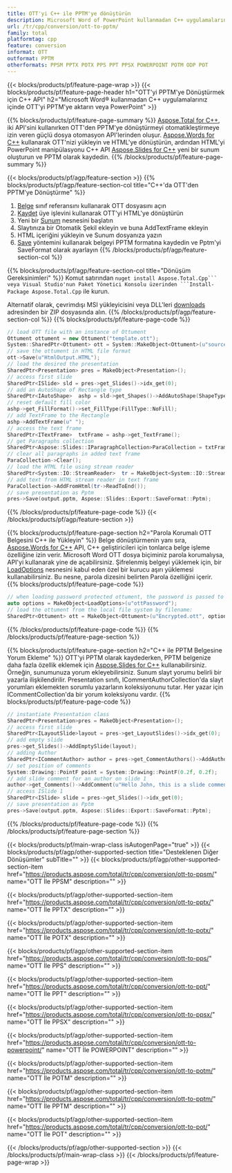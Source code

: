 ```yaml
---
title: OTT'yi C++ ile PPTM'ye dönüştürün
description: Microsoft Word of PowerPoint kullanmadan C++ uygulamalarınızda OTT'yi PPTM'ye aktarın
url: /tr/cpp/conversion/ott-to-pptm/
family: total
platformtag: cpp
feature: conversion
informat: OTT
outformat: PPTM
otherformats: PPSM PPTX POTX PPS PPT PPSX POWERPOINT POTM ODP POT
---
```

{{< blocks/products/pf/feature-page-wrap >}}
{{< blocks/products/pf/feature-page-header h1="OTT'yi PPTM'ye Dönüştürmek için C++ API" h2="Microsoft Word&reg; kullanmadan C++ uygulamalarınız içinde OTT'yi PPTM'ye aktarın veya PowerPoint" >}}

{{% blocks/products/pf/feature-page-summary %}}
[Aspose.Total for C++](https://products.aspose.com/total/cpp/), iki API'sini kullanırken OTT'den PPTM'ye dönüştürmeyi otomatikleştirmeye izin veren güçlü dosya otomasyon API'lerinden oluşur. [Aspose.Words for C++](https://products.aspose.com/words/cpp/) kullanarak OTT'nizi yükleyin ve HTML'ye dönüştürün, ardından HTML'yi PowerPoint manipülasyonu C++ API [Aspose.Slides for C++]( https://products.aspose.com/slides/cpp/) yeni bir sunum oluşturun ve PPTM olarak kaydedin. 
{{% /blocks/products/pf/feature-page-summary  %}}

{{< blocks/products/pf/agp/feature-section >}}
{{% blocks/products/pf/agp/feature-section-col title="C++'da OTT'den PPTM'ye Dönüştürme" %}}
1. [Belge](https://reference.aspose.com/words/cpp/class/aspose.words.ottument) sınıf referansını kullanarak OTT dosyasını açın
2. [Kaydet](https://reference.aspose.com/words/cpp/class/aspose.words.ottument#save_stdbasicostream_saveoptions) üye işlevini kullanarak OTT'yi HTML'ye dönüştürün
3. Yeni bir [Sunum](https://reference.aspose.com/slides/cpp/class/aspose.slides.presentation) nesnesini başlatın
4. Slaytınıza bir Otomatik Şekil ekleyin ve buna AddTextFrame ekleyin
5. HTML içeriğini yükleyin ve Sunum dosyanıza yazın
6. [Save](https://reference.aspose.com/slides/cpp/class/aspose.slides.presentation#afcd59ec697bf05c10f78c3869de2ec9e) yöntemini kullanarak belgeyi PPTM formatına kaydedin ve Pptm'yi SaveFormat olarak ayarlayın
{{% /blocks/products/pf/agp/feature-section-col %}}

{{% blocks/products/pf/agp/feature-section-col title="Dönüşüm Gereksinimleri" %}}
Komut satırından ``nuget install Aspose.Total.Cpp``` veya Visual Studio'nun Paket Yönetici Konsolu üzerinden ```Install-Package Aspose.Total.Cpp`` ile kurun.

Alternatif olarak, çevrimdışı MSI yükleyicisini veya DLL'leri [downloads](https://downloads.aspose.com/total/cpp) adresinden bir ZIP dosyasında alın.
{{% /blocks/products/pf/agp/feature-section-col %}}
{{% blocks/products/pf/feature-page-code %}}

```cpp
// load OTT file with an instance of Ottument
Ottument ottument = new Ottument("template.ott");
System::SharedPtr<Ottument> ott = System::MakeObject<Ottument>(u"sourceFile.ott");
// save the ottument in HTML file format
ott->Save(u"HtmlOutput.HTML");
// load the desired the presentation
SharedPtr<Presentation> pres = MakeObject<Presentation>();
// access first slide
SharedPtr<ISlide> sld = pres->get_Slides()->idx_get(0);
// add an AutoShape of Rectangle type
SharedPtr<IAutoShape>  ashp = sld->get_Shapes()->AddAutoShape(ShapeType::Rectangle, 10, 10, 700, 500);
// reset default fill color
ashp->get_FillFormat()->set_FillType(FillType::NoFill);
// add TextFrame to the Rectangle
ashp->AddTextFrame(u" ");
// access the text frame
SharedPtr<ITextFrame>  txtFrame = ashp->get_TextFrame();
// get Paragraphs collection
SharedPtr<Aspose::Slides::IParagraphCollection>ParaCollection = txtFrame->get_Paragraphs();
// clear all paragraphs in added text frame
ParaCollection->Clear();
// load the HTML file using stream reader
SharedPtr<System::IO::StreamReader>  tr = MakeObject<System::IO::StreamReader>(HtmlOutput.HTML);
// add text from HTML stream reader in text frame
ParaCollection->AddFromHtml(tr->ReadToEnd());
// save presentation as Pptm
pres->Save(output.pptm, Aspose::Slides::Export::SaveFormat::Pptm);                  
```

{{% /blocks/products/pf/feature-page-code %}}
{{< /blocks/products/pf/agp/feature-section >}}

{{% blocks/products/pf/feature-page-section  h2="Parola Korumalı OTT Belgesini C++ ile Yükleyin" %}}
Belge dönüştürmenin yanı sıra, [Aspose.Words for C++](https://products.aspose.com/words/cpp/) API, C++ geliştiricileri için tonlarca belge işleme özelliğine izin verir. Microsoft Word OTT dosya biçiminiz parola korumalıysa, API'yi kullanarak yine de açabilirsiniz. Şifrelenmiş belgeyi yüklemek için, bir [LoadOptions](https://reference.aspose.com/words/cpp/class/aspose.words.loading.load_options) nesnesini kabul eden özel bir kurucu aşırı yüklemesi kullanabilirsiniz. Bu nesne, parola dizesini belirten Parola özelliğini içerir.
{{% blocks/products/pf/feature-page-code %}}

```cpp
// when loading password protected ottument, the password is passed to the ottument's constructor using a LoadOptions object.
auto options = MakeObject<LoadOptions>(u"ottPassword");
// load the ottument from the local file system by filename:
SharedPtr<Ottument> ott = MakeObject<Ottument>(u"Encrypted.ott", options);
```
{{% /blocks/products/pf/feature-page-code  %}}
{{% /blocks/products/pf/feature-page-section %}}

{{% blocks/products/pf/feature-page-section  h2="C++ ile PPTM Belgesine Yorum Ekleme" %}}
OTT'yi PPTM olarak kaydederken, PPTM belgenize daha fazla özellik eklemek için [Aspose.Slides for C++](https://products.aspose.com/slides/cpp/) kullanabilirsiniz. Örneğin, sunumunuza yorum ekleyebilirsiniz. Sunum slayt yorumu belirli bir yazarla ilişkilendirilir. Presentation sınıfı, ICommentAuthorCollection'da slayt yorumları eklemekten sorumlu yazarların koleksiyonunu tutar. Her yazar için ICommentCollection'da bir yorum koleksiyonu vardır.
{{% blocks/products/pf/feature-page-code %}}

```cpp
// instantiate Presentation class
SharedPtr<Presentation>pres = MakeObject<Presentation>();
// access first slide
SharedPtr<ILayoutSlide>layout = pres->get_LayoutSlides()->idx_get(0);
// add empty slide
pres->get_Slides()->AddEmptySlide(layout);
// adding Author
SharedPtr<ICommentAuthor> author = pres->get_CommentAuthors()->AddAuthor(u"John Doe", u"MF");
// set position of comments
System::Drawing::PointF point = System::Drawing::PointF(0.2f, 0.2f);
// add slide comment for an author on slide 1
author->get_Comments()->AddComment(u"Hello John, this is a slide comment", pres->get_Slides()->idx_get(1), point, DateTime::get_Now());
// access ISlide 1
SharedPtr<ISlide> slide = pres->get_Slides()->idx_get(0);
// save presentation as Pptm
pres->Save(output.pptm, Aspose::Slides::Export::SaveFormat::Pptm);  
```
{{% /blocks/products/pf/feature-page-code  %}}
{{% /blocks/products/pf/feature-page-section %}}

{{< blocks/products/pf/main-wrap-class isAutogenPage="true" >}}
{{< blocks/products/pf/agp/other-supported-section title="Desteklenen Diğer Dönüşümler" subTitle="" >}}
{{< blocks/products/pf/agp/other-supported-section-item href="https://products.aspose.com/total/tr/cpp/conversion/ott-to-ppsm/" name="OTT İle PPSM" description="" >}}

{{< blocks/products/pf/agp/other-supported-section-item href="https://products.aspose.com/total/tr/cpp/conversion/ott-to-pptx/" name="OTT İle PPTX" description="" >}}

{{< blocks/products/pf/agp/other-supported-section-item href="https://products.aspose.com/total/tr/cpp/conversion/ott-to-potx/" name="OTT İle POTX" description="" >}}

{{< blocks/products/pf/agp/other-supported-section-item href="https://products.aspose.com/total/tr/cpp/conversion/ott-to-pps/" name="OTT İle PPS" description="" >}}

{{< blocks/products/pf/agp/other-supported-section-item href="https://products.aspose.com/total/tr/cpp/conversion/ott-to-ppt/" name="OTT İle PPT" description="" >}}

{{< blocks/products/pf/agp/other-supported-section-item href="https://products.aspose.com/total/tr/cpp/conversion/ott-to-ppsx/" name="OTT İle PPSX" description="" >}}

{{< blocks/products/pf/agp/other-supported-section-item href="https://products.aspose.com/total/tr/cpp/conversion/ott-to-powerpoint/" name="OTT İle POWERPOINT" description="" >}}

{{< blocks/products/pf/agp/other-supported-section-item href="https://products.aspose.com/total/tr/cpp/conversion/ott-to-potm/" name="OTT İle POTM" description="" >}}

{{< blocks/products/pf/agp/other-supported-section-item href="https://products.aspose.com/total/tr/cpp/conversion/ott-to-pptm/" name="OTT İle PPTM" description="" >}}

{{< blocks/products/pf/agp/other-supported-section-item href="https://products.aspose.com/total/tr/cpp/conversion/ott-to-pot/" name="OTT İle POT" description="" >}}


{{< /blocks/products/pf/agp/other-supported-section >}}
{{< /blocks/products/pf/main-wrap-class >}}
{{< /blocks/products/pf/feature-page-wrap >}}